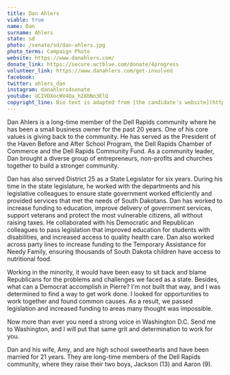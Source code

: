 ```yaml
---
title: Dan Ahlers
viable: true
name: Dan
surname: Ahlers
state: sd
photo: /senate/sd/dan-ahlers.jpg
photo_terms: Campaign Photo
website: https://www.danahlers.com/
donate_link: https://secure.actblue.com/donate/4progress
volunteer_link: https://www.danahlers.com/get-involved
facebook: 
twitter: ahlers_dan
instagram: danahlers4senate
youtube: UCIVDXecWV4Qa_h28bNo3ElQ
copyright_line: Bio text is adapted from [the candidate's website](https://www.danahlers.com/about) and may be &copy; Ahlers for Senate
---
```

Dan Ahlers is a long-time member of the Dell Rapids community where he has been a small business owner for the past 20 years. One of his core values is giving back to the community. He has served as the President of the Haven Before and After School Program, the Dell Rapids Chamber of Commerce and the Dell Rapids Community Fund. As a community leader, Dan brought a diverse group of entrepreneurs, non-profits and churches together to build a stronger community.

Dan has also served District 25 as a State Legislator for six years. During his time in the state legislature, he worked with the departments and his legislative colleagues to ensure state government worked efficiently and provided services that met the needs of South Dakotans. Dan has worked to increase funding to education, improve delivery of government services, support veterans and protect the most vulnerable citizens, all without raising taxes. He collaborated with his Democratic and Republican colleagues to pass legislation that improved education for students with disabilities, and increased access to quality health care. Dan also worked across party lines to increase funding to the Temporary Assistance for Needy Family, ensuring thousands of South Dakota children have access to nutritional food.

Working in the minority, it would have been easy to sit back and blame Republicans for the problems and challenges we faced as a state. Besides, what can a Democrat accomplish in Pierre? I'm not built that way, and I was determined to find a way to get work done. I looked for opportunities to work together and found common causes. As a result, we passed legislation and increased funding to areas many thought was impossible.

Now more than ever you need a strong voice in Washington D.C. Send me to Washington, and I will put that same grit and determination to work for you.

Dan and his wife, Amy, and are high school sweethearts and have been married for 21 years.  They are long-time members of the Dell Rapids community, where they raise their two boys, Jackson (13) and Aaron (9).
